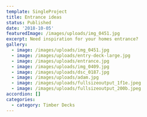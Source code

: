 ```yaml
---
template: SingleProject
title: Entrance ideas
status: Published
date: '2018-10-05'
featuredImage: /images/uploads/img_0451.jpg
excerpt: Need inspiration for your homes entrance?
gallery:
  - image: /images/uploads/img_0451.jpg
  - image: /images/uploads/entry-deck-large.jpg
  - image: /images/uploads/entrance.jpg
  - image: /images/uploads/img_0409.jpg
  - image: /images/uploads/dsc_0187.jpg
  - image: /images/uploads/adam.jpg
  - image: /images/uploads/fullsizeoutput_1f1e.jpeg
  - image: /images/uploads/fullsizeoutput_200b.jpeg
accordion: []
categories:
  - category: Timber Decks
---
```


